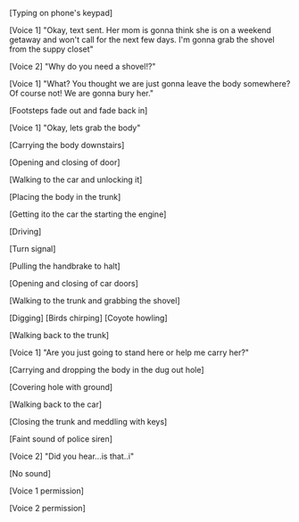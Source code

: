 [Typing on phone's keypad]

[Voice 1] "Okay, text sent. Her mom is gonna think she is on a weekend getaway and won't call for the next few days. I'm gonna grab the shovel from the suppy closet"

[Voice 2] "Why do you need a shovel!?"

[Voice 1] "What? You thought we are just gonna leave the body somewhere? Of course not! We are gonna bury her."

[Footsteps fade out and fade back in]

[Voice 1] "Okay, lets grab the body"

[Carrying the body downstairs]

[Opening and closing of door]

[Walking to the car and unlocking it]

[Placing the body in the trunk]

[Getting ito the car the starting the engine]

[Driving]

[Turn signal]

[Pulling the handbrake to halt]

[Opening and closing of car doors]

[Walking to the trunk and grabbing the shovel]

[Digging] [Birds chirping] [Coyote howling]

[Walking back to the trunk]

[Voice 1] "Are you just going to stand here or help me carry her?"

[Carrying and dropping the body in the dug out hole]

[Covering hole with ground]

[Walking back to the car]

[Closing the trunk and meddling with keys]

[Faint sound of police siren]

[Voice 2] "Did you hear...is that..i"

[No sound]

[Voice 1 permission]

[Voice 2 permission]
